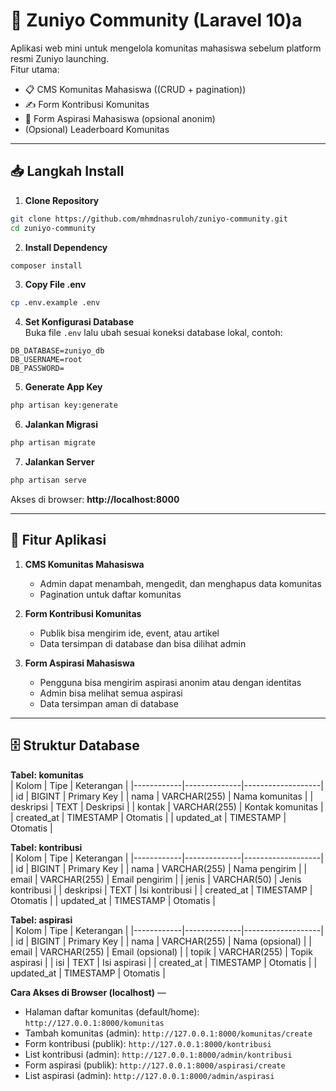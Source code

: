 # 🏫 Zuniyo Community (Laravel 10)a

Aplikasi web mini untuk mengelola komunitas mahasiswa sebelum platform resmi Zuniyo launching.  
Fitur utama:
- 📋 CMS Komunitas Mahasiswa ((CRUD + pagination))
- ✍️ Form Kontribusi Komunitas
- 💬 Form Aspirasi Mahasiswa (opsional anonim)
- (Opsional) Leaderboard Komunitas

---

## 📥 Langkah Install

1. **Clone Repository**  
```bash
git clone https://github.com/mhmdnasruloh/zuniyo-community.git
cd zuniyo-community
```

2. **Install Dependency**  
```bash
composer install
```

3. **Copy File .env**  
```bash
cp .env.example .env
```

4. **Set Konfigurasi Database**  
Buka file `.env` lalu ubah sesuai koneksi database lokal, contoh:  
```env
DB_DATABASE=zuniyo_db
DB_USERNAME=root
DB_PASSWORD=
```

5. **Generate App Key**  
```bash
php artisan key:generate
```

6. **Jalankan Migrasi**  
```bash
php artisan migrate
```

7. **Jalankan Server**  
```bash
php artisan serve
```
Akses di browser: **http://localhost:8000**

---

## 🚀 Fitur Aplikasi

1. **CMS Komunitas Mahasiswa**  
   - Admin dapat menambah, mengedit, dan menghapus data komunitas  
   - Pagination untuk daftar komunitas  

2. **Form Kontribusi Komunitas**  
   - Publik bisa mengirim ide, event, atau artikel  
   - Data tersimpan di database dan bisa dilihat admin  

3. **Form Aspirasi Mahasiswa**  
   - Pengguna bisa mengirim aspirasi anonim atau dengan identitas  
   - Admin bisa melihat semua aspirasi  
   - Data tersimpan aman di database  

---

## 🗄 Struktur Database

**Tabel: komunitas**  
| Kolom      | Tipe         | Keterangan        |
|------------|--------------|-------------------|
| id         | BIGINT       | Primary Key       |
| nama       | VARCHAR(255) | Nama komunitas    |
| deskripsi  | TEXT         | Deskripsi         |
| kontak     | VARCHAR(255) | Kontak komunitas  |
| created_at | TIMESTAMP    | Otomatis          |
| updated_at | TIMESTAMP    | Otomatis          |

**Tabel: kontribusi**  
| Kolom      | Tipe         | Keterangan        |
|------------|--------------|-------------------|
| id         | BIGINT       | Primary Key       |
| nama       | VARCHAR(255) | Nama pengirim     |
| email      | VARCHAR(255) | Email pengirim    |
| jenis      | VARCHAR(50)  | Jenis kontribusi  |
| deskripsi  | TEXT         | Isi kontribusi    |
| created_at | TIMESTAMP    | Otomatis          |
| updated_at | TIMESTAMP    | Otomatis          |

**Tabel: aspirasi**  
| Kolom      | Tipe         | Keterangan        |
|------------|--------------|-------------------|
| id         | BIGINT       | Primary Key       |
| nama       | VARCHAR(255) | Nama (opsional)   |
| email      | VARCHAR(255) | Email (opsional)  |
| topik      | VARCHAR(255) | Topik aspirasi    |
| isi        | TEXT         | Isi aspirasi      |
| created_at | TIMESTAMP    | Otomatis          |
| updated_at | TIMESTAMP    | Otomatis          |



**Cara Akses di Browser (localhost)** —  
- Halaman daftar komunitas (default/home): `http://127.0.0.1:8000/komunitas`  
- Tambah komunitas (admin): `http://127.0.0.1:8000/komunitas/create`  
- Form kontribusi (publik): `http://127.0.0.1:8000/kontribusi`  
- List kontribusi (admin): `http://127.0.0.1:8000/admin/kontribusi`  
- Form aspirasi (publik): `http://127.0.0.1:8000/aspirasi/create`  
- List aspirasi (admin): `http://127.0.0.1:8000/admin/aspirasi`  
